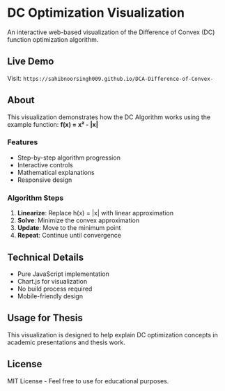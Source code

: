 # DC Optimization Visualization

An interactive web-based visualization of the Difference of Convex (DC) function optimization algorithm.

## Live Demo
Visit: `https://sahibnoorsingh009.github.io/DCA-Difference-of-Convex-`

## About
This visualization demonstrates how the DC Algorithm works using the example function:
**f(x) = x² - |x|**

### Features
- Step-by-step algorithm progression
- Interactive controls
- Mathematical explanations
- Responsive design

### Algorithm Steps
1. **Linearize**: Replace h(x) = |x| with linear approximation
2. **Solve**: Minimize the convex approximation
3. **Update**: Move to the minimum point
4. **Repeat**: Continue until convergence

## Technical Details
- Pure JavaScript implementation
- Chart.js for visualization
- No build process required
- Mobile-friendly design

## Usage for Thesis
This visualization is designed to help explain DC optimization concepts in academic presentations and thesis work.

## License
MIT License - Feel free to use for educational purposes.

